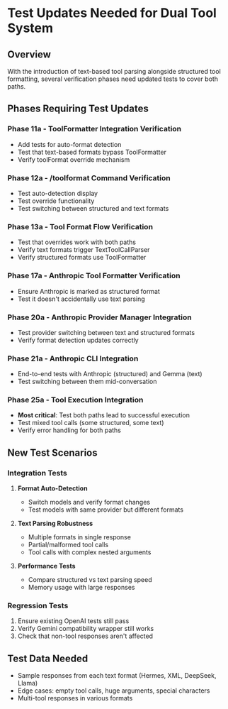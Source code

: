# Test Updates Needed for Dual Tool System

## Overview

With the introduction of text-based tool parsing alongside structured tool formatting, several verification phases need updated tests to cover both paths.

## Phases Requiring Test Updates

### Phase 11a - ToolFormatter Integration Verification
- Add tests for auto-format detection
- Test that text-based formats bypass ToolFormatter
- Verify toolFormat override mechanism

### Phase 12a - /toolformat Command Verification  
- Test auto-detection display
- Test override functionality
- Test switching between structured and text formats

### Phase 13a - Tool Format Flow Verification
- Test that overrides work with both paths
- Verify text formats trigger TextToolCallParser
- Verify structured formats use ToolFormatter

### Phase 17a - Anthropic Tool Formatter Verification
- Ensure Anthropic is marked as structured format
- Test it doesn't accidentally use text parsing

### Phase 20a - Anthropic Provider Manager Integration
- Test provider switching between text and structured formats
- Verify format detection updates correctly

### Phase 21a - Anthropic CLI Integration
- End-to-end tests with Anthropic (structured) and Gemma (text)
- Test switching between them mid-conversation

### Phase 25a - Tool Execution Integration
- **Most critical**: Test both paths lead to successful execution
- Test mixed tool calls (some structured, some text)
- Verify error handling for both paths

## New Test Scenarios

### Integration Tests
1. **Format Auto-Detection**
   - Switch models and verify format changes
   - Test models with same provider but different formats

2. **Text Parsing Robustness**
   - Multiple formats in single response
   - Partial/malformed tool calls
   - Tool calls with complex nested arguments

3. **Performance Tests**
   - Compare structured vs text parsing speed
   - Memory usage with large responses

### Regression Tests
1. Ensure existing OpenAI tests still pass
2. Verify Gemini compatibility wrapper still works
3. Check that non-tool responses aren't affected

## Test Data Needed

- Sample responses from each text format (Hermes, XML, DeepSeek, Llama)
- Edge cases: empty tool calls, huge arguments, special characters
- Multi-tool responses in various formats